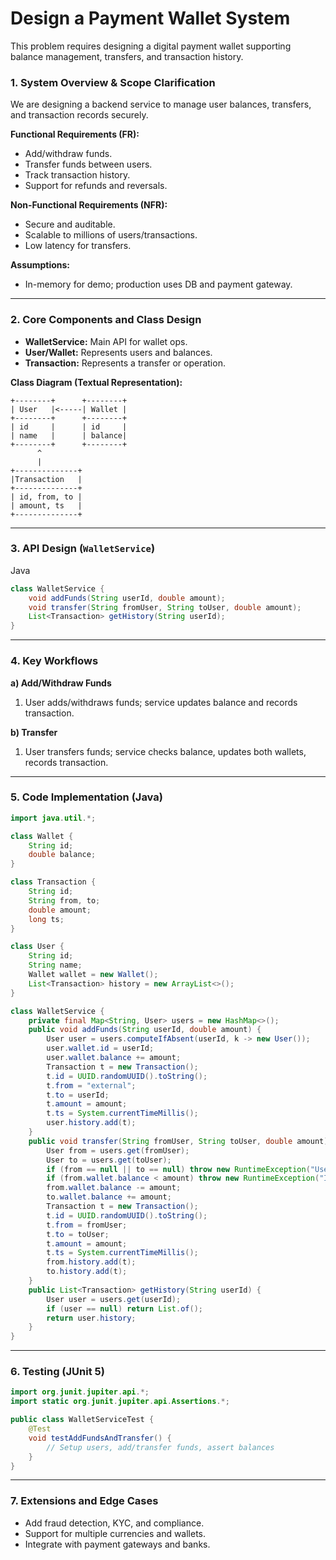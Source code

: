 # Design a Payment Wallet System

This problem requires designing a digital payment wallet supporting balance management, transfers, and transaction history.

### **1. System Overview & Scope Clarification**

We are designing a backend service to manage user balances, transfers, and transaction records securely.

**Functional Requirements (FR):**
- Add/withdraw funds.
- Transfer funds between users.
- Track transaction history.
- Support for refunds and reversals.

**Non-Functional Requirements (NFR):**
- Secure and auditable.
- Scalable to millions of users/transactions.
- Low latency for transfers.

**Assumptions:**
- In-memory for demo; production uses DB and payment gateway.

---

### **2. Core Components and Class Design**

- **WalletService:** Main API for wallet ops.
- **User/Wallet:** Represents users and balances.
- **Transaction:** Represents a transfer or operation.

**Class Diagram (Textual Representation):**

```
+--------+      +--------+
| User   |<-----| Wallet |
+--------+      +--------+
| id     |      | id     |
| name   |      | balance|
+--------+      +--------+
      ^
      |
+--------------+
|Transaction   |
+--------------+
| id, from, to |
| amount, ts   |
+--------------+
```

---

### **3. API Design (`WalletService`)**

Java

```java
class WalletService {
    void addFunds(String userId, double amount);
    void transfer(String fromUser, String toUser, double amount);
    List<Transaction> getHistory(String userId);
}
```

---

### **4. Key Workflows**

**a) Add/Withdraw Funds**
1. User adds/withdraws funds; service updates balance and records transaction.

**b) Transfer**
1. User transfers funds; service checks balance, updates both wallets, records transaction.

---

### **5. Code Implementation (Java)**

```java
import java.util.*;

class Wallet {
    String id;
    double balance;
}

class Transaction {
    String id;
    String from, to;
    double amount;
    long ts;
}

class User {
    String id;
    String name;
    Wallet wallet = new Wallet();
    List<Transaction> history = new ArrayList<>();
}

class WalletService {
    private final Map<String, User> users = new HashMap<>();
    public void addFunds(String userId, double amount) {
        User user = users.computeIfAbsent(userId, k -> new User());
        user.wallet.id = userId;
        user.wallet.balance += amount;
        Transaction t = new Transaction();
        t.id = UUID.randomUUID().toString();
        t.from = "external";
        t.to = userId;
        t.amount = amount;
        t.ts = System.currentTimeMillis();
        user.history.add(t);
    }
    public void transfer(String fromUser, String toUser, double amount) {
        User from = users.get(fromUser);
        User to = users.get(toUser);
        if (from == null || to == null) throw new RuntimeException("User not found");
        if (from.wallet.balance < amount) throw new RuntimeException("Insufficient funds");
        from.wallet.balance -= amount;
        to.wallet.balance += amount;
        Transaction t = new Transaction();
        t.id = UUID.randomUUID().toString();
        t.from = fromUser;
        t.to = toUser;
        t.amount = amount;
        t.ts = System.currentTimeMillis();
        from.history.add(t);
        to.history.add(t);
    }
    public List<Transaction> getHistory(String userId) {
        User user = users.get(userId);
        if (user == null) return List.of();
        return user.history;
    }
}
```

---

### **6. Testing (JUnit 5)**

```java
import org.junit.jupiter.api.*;
import static org.junit.jupiter.api.Assertions.*;

public class WalletServiceTest {
    @Test
    void testAddFundsAndTransfer() {
        // Setup users, add/transfer funds, assert balances
    }
}
```

---

### **7. Extensions and Edge Cases**
- Add fraud detection, KYC, and compliance.
- Support for multiple currencies and wallets.
- Integrate with payment gateways and banks.
